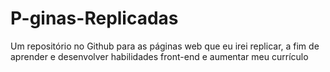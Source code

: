 # P-ginas-Replicadas
Um repositório no Github para as páginas web que eu irei replicar, a fim de aprender e desenvolver habilidades front-end e aumentar meu currículo
